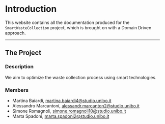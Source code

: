 # Introduction 

This website contains all the documentation produced for the ```SmartWasteCollection``` project, which is brought on 
with a Domain Driven approach.

----

## The Project

### Description
We aim to optimize the waste collection process using smart technologies.

### Members
* Martina Baiardi, martina.baiardi4@studio.unibo.it
* Alessandro Marcantoni, alessandr.marcanton2@studio.unibo.it
* Simone Romagnoli, simone.romagnoli10@studio.unibo.it
* Marta Spadoni, marta.spadoni2@studio.unibo.it

<!--![Diagram Image Link](./domain-analysis/app-use-case.puml)-->